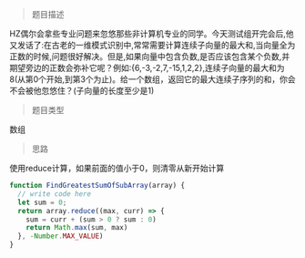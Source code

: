 > 题目描述

HZ偶尔会拿些专业问题来忽悠那些非计算机专业的同学。今天测试组开完会后,他又发话了:在古老的一维模式识别中,常常需要计算连续子向量的最大和,当向量全为正数的时候,问题很好解决。但是,如果向量中包含负数,是否应该包含某个负数,并期望旁边的正数会弥补它呢？例如:{6,-3,-2,7,-15,1,2,2},连续子向量的最大和为8(从第0个开始,到第3个为止)。给一个数组，返回它的最大连续子序列的和，你会不会被他忽悠住？(子向量的长度至少是1)

> 题目类型

数组

> 思路

使用reduce计算，如果前面的值小于0，则清零从新开始计算

```js
function FindGreatestSumOfSubArray(array) {
  // write code here
  let sum = 0;
  return array.reduce((max, curr) => {
    sum = curr + (sum > 0 ? sum : 0)
    return Math.max(sum, max)
  }, -Number.MAX_VALUE)
}
```